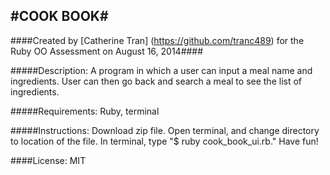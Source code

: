 #COOK BOOK#
------------
####Created by [Catherine Tran] (https://github.com/tranc489) for the Ruby OO Assessment on August 16, 2014####

#####Description:
A program in which a user can input a meal name and ingredients.  User can then go back and search a meal to see the list of ingredients.

#####Requirements:
Ruby, terminal

#####Instructions:
Download zip file.  Open terminal, and change directory to location of the file.  In terminal, type "$ ruby cook_book_ui.rb." Have fun!

####License:
MIT
